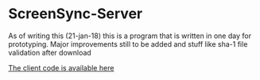 # ScreenSync-Server
As of writing this (21-jan-18) this is a program that is written in one day for prototyping.
Major improvements still to be added and stuff like sha-1 file validation after download

[The client code is available here](https://github.com/lghenk/ScreenSync-Client)
